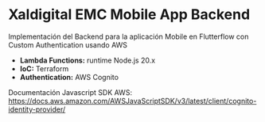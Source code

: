 # Xaldigital EMC Mobile App Backend

Implementación del Backend para la aplicación Mobile en Flutterflow con Custom Authentication usando AWS

* **Lambda Functions:** runtime Node.js 20.x
* **IoC:** Terraform
* **Authentication:** AWS Cognito

Documentación Javascript SDK AWS: https://docs.aws.amazon.com/AWSJavaScriptSDK/v3/latest/client/cognito-identity-provider/
